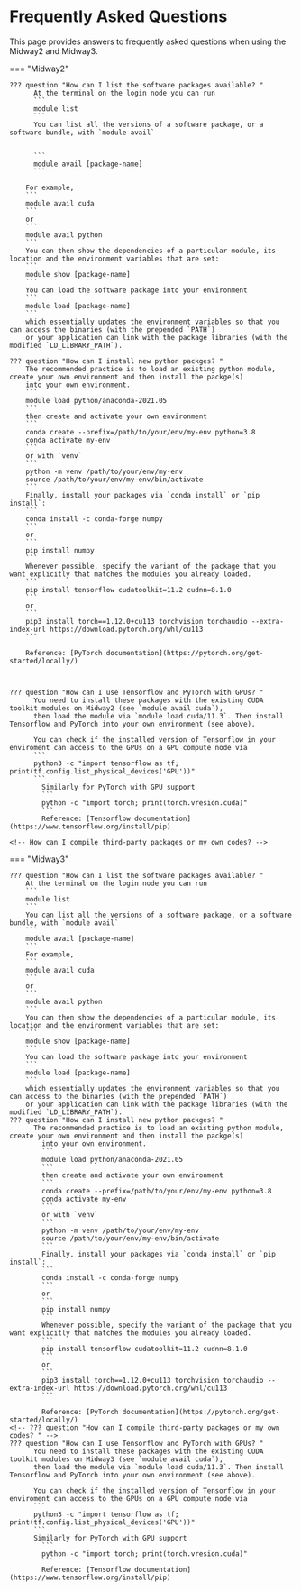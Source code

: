 # Frequently Asked Questions
<!-- Inspired by:
https://argonne-lcf.github.io/user-guides/polaris/hardware-overview/machine-overview/ -->

This page provides answers to frequently asked questions when using the Midway2 and Midway3.

=== "Midway2"
    <!-- From these links:
    https://rcc.uchicago.edu/resources/ -->

    ??? question "How can I list the software packages available? "
          At the terminal on the login node you can run
          ```
          module list
          ```
          You can list all the versions of a software package, or a software bundle, with `module avail`

    
          ```
          module avail [package-name]
          ```

        For example,
        ```
        module avail cuda
        ```
        or
        ```
        module avail python
        ```
        You can then show the dependencies of a particular module, its location and the environment variables that are set:
        ```
        module show [package-name]
        ```
        You can load the software package into your environment
        ```
        module load [package-name]
        ```
        which essentially updates the environment variables so that you can access the binaries (with the prepended `PATH`)
        or your application can link with the package libraries (with the modified `LD_LIBRARY_PATH`).
    
    ??? question "How can I install new python packges? "
        The recommended practice is to load an existing python module, create your own environment and then install the packge(s)
        into your own environment.
        ```
        module load python/anaconda-2021.05
        ```
        then create and activate your own environment
        ```
        conda create --prefix=/path/to/your/env/my-env python=3.8
        conda activate my-env
        ```
        or with `venv`
        ```
        python -m venv /path/to/your/env/my-env
        source /path/to/your/env/my-env/bin/activate
        ```
        Finally, install your packages via `conda install` or `pip install`:
        ```
        conda install -c conda-forge numpy
        ```
        or
        ```
        pip install numpy
        ```
        Whenever possible, specify the variant of the package that you want explicitly that matches the modules you already loaded.
        ```
        pip install tensorflow cudatoolkit=11.2 cudnn=8.1.0
        ```
        or
        ```
        pip3 install torch==1.12.0+cu113 torchvision torchaudio --extra-index-url https://download.pytorch.org/whl/cu113
        ```

        Reference: [PyTorch documentation](https://pytorch.org/get-started/locally/)

    
    
    ??? question "How can I use Tensorflow and PyTorch with GPUs? "
          You need to install these packages with the existing CUDA toolkit modules on Midway2 (see `module avail cuda`),
          then load the module via `module load cuda/11.3`. Then install Tensorflow and PyTorch into your own environment (see above).
                
          You can check if the installed version of Tensorflow in your enviroment can access to the GPUs on a GPU compute node via
          ```
          python3 -c "import tensorflow as tf; print(tf.config.list_physical_devices('GPU'))"
          ```
            Similarly for PyTorch with GPU support
            ```
            python -c "import torch; print(torch.vresion.cuda)"
            ```
            Reference: [Tensorflow documentation](https://www.tensorflow.org/install/pip)
    
    <!-- How can I compile third-party packages or my own codes? -->


=== "Midway3"
    <!-- From these links:
    https://mdw3-docs.rcc.uchicago.edu/ -->

    ??? question "How can I list the software packages available? "
        At the terminal on the login node you can run
        ```
        module list
        ```
        You can list all the versions of a software package, or a software bundle, with `module avail`
        ```
        module avail [package-name]
        ```
        For example,
        ```
        module avail cuda
        ```
        or
        ```
        module avail python
        ```
        You can then show the dependencies of a particular module, its location and the environment variables that are set:
        ```
        module show [package-name]
        ```
        You can load the software package into your environment
        ```
        module load [package-name]
        ```
        which essentially updates the environment variables so that you can access to the binaries (with the prepended `PATH`)
        or your application can link with the package libraries (with the modified `LD_LIBRARY_PATH`).
    ??? question "How can I install new python packges? "
          The recommended practice is to load an existing python module, create your own environment and then install the packge(s)
            into your own environment.
            ```
            module load python/anaconda-2021.05
            ```
            then create and activate your own environment
            ```
            conda create --prefix=/path/to/your/env/my-env python=3.8
            conda activate my-env
            ```
            or with `venv`
            ```
            python -m venv /path/to/your/env/my-env
            source /path/to/your/env/my-env/bin/activate
            ```
            Finally, install your packages via `conda install` or `pip install`:
            ```
            conda install -c conda-forge numpy
            ```
            or
            ```
            pip install numpy
            ```
            Whenever possible, specify the variant of the package that you want explicitly that matches the modules you already loaded.
            ```
            pip install tensorflow cudatoolkit=11.2 cudnn=8.1.0
            ```
            or
            ```
            pip3 install torch==1.12.0+cu113 torchvision torchaudio --extra-index-url https://download.pytorch.org/whl/cu113
            ```

            Reference: [PyTorch documentation](https://pytorch.org/get-started/locally/)
    <!-- ??? question "How can I compile third-party packages or my own codes? " -->
    ??? question "How can I use Tensorflow and PyTorch with GPUs? "
          You need to install these packages with the existing CUDA toolkit modules on Midway3 (see `module avail cuda`),
          then load the module via `module load cuda/11.3`. Then install Tensorflow and PyTorch into your own environment (see above).
                
          You can check if the installed version of Tensorflow in your enviroment can access to the GPUs on a GPU compute node via
          ```
          python3 -c "import tensorflow as tf; print(tf.config.list_physical_devices('GPU'))"
          ```
          Similarly for PyTorch with GPU support
            ```
            python -c "import torch; print(torch.vresion.cuda)"
            ```
            Reference: [Tensorflow documentation](https://www.tensorflow.org/install/pip)
           
